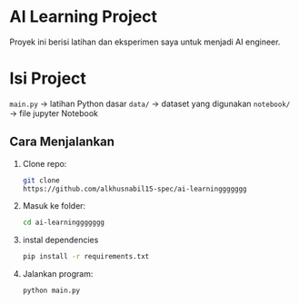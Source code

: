 # AI Learning Project

Proyek ini berisi latihan dan eksperimen saya untuk menjadi AI engineer.

# Isi Project

`main.py` -> latihan Python dasar
`data/` -> dataset yang digunakan 
`notebook/` -> file jupyter Notebook

## Cara Menjalankan 

1. Clone repo:
   ```bash
   git clone
   https://github.com/alkhusnabil15-spec/ai-learninggggggg

2. Masuk ke folder:
   ```bash
   cd ai-learninggggggg

3. instal dependencies
   ```bash
   pip install -r requirements.txt

4. Jalankan program:
   ```bash
   python main.py
